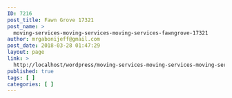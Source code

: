 ```yaml
---
ID: 7216
post_title: Fawn Grove 17321
post_name: >
  moving-services-moving-services-moving-services-fawngrove-17321
author: mrgabonijeff@gmail.com
post_date: 2018-03-28 01:47:29
layout: page
link: >
  http://localhost/wordpress/moving-services-moving-services-moving-services-fawngrove-17321/
published: true
tags: [ ]
categories: [ ]
---
```


